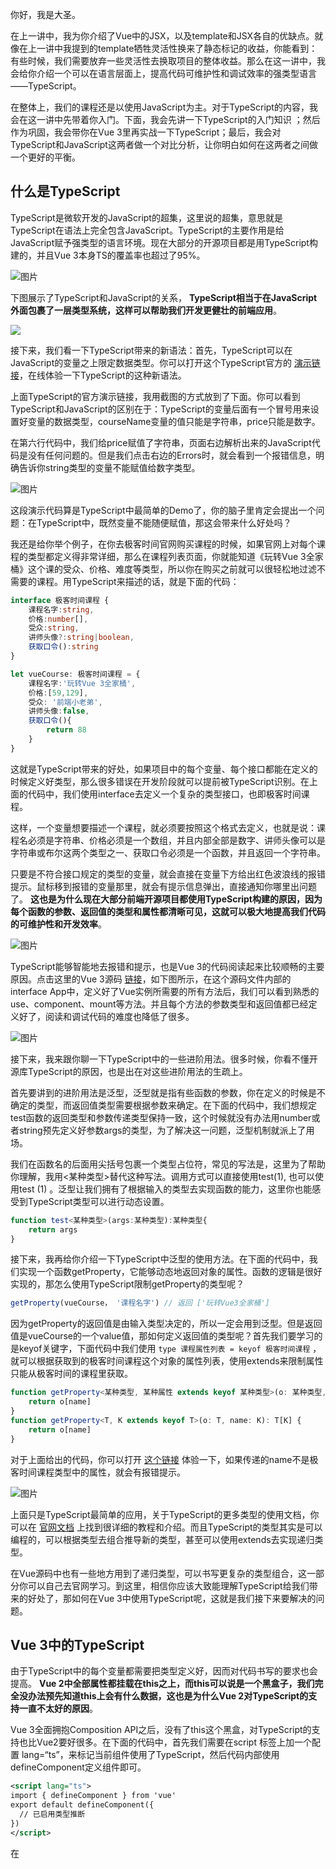 你好，我是大圣。

在上一讲中，我为你介绍了Vue中的JSX，以及template和JSX各自的优缺点。就像在上一讲中我提到的template牺牲灵活性换来了静态标记的收益，你能看到：有些时候，我们需要放弃一些灵活性去换取项目的整体收益。那么在这一讲中，我会给你介绍一个可以在语言层面上，提高代码可维护性和调试效率的强类型语言——TypeScript。

在整体上，我们的课程还是以使用JavaScript为主。对于TypeScript的内容，我会在这一讲中先带着你入门。下面，我会先讲一下TypeScript的入门知识 ；然后作为巩固，我会带你在Vue 3里再实战一下TypeScript；最后，我会对TypeScript和JavaScript这两者做一个对比分析，让你明白如何在这两者之间做一个更好的平衡。

## 什么是TypeScript

TypeScript是微软开发的JavaScript的超集，这里说的超集，意思就是TypeScript在语法上完全包含JavaScript。TypeScript的主要作用是给JavaScript赋予强类型的语言环境。现在大部分的开源项目都是用TypeScript构建的，并且Vue 3本身TS的覆盖率也超过了95%。

![图片](https://static001.geekbang.org/resource/image/77/78/77827e57090096f5d19a92d53f89ed78.png?wh=1920x1157)

下图展示了TypeScript和JavaScript的关系， **TypeScript相当于在JavaScript外面包裹了一层类型系统，这样可以帮助我们开发更健壮的前端应用**。

![](https://static001.geekbang.org/resource/image/6b/23/6b367c26a1be5a2190c686c0a55f9223.jpg?wh=320x320)

接下来，我们看一下TypeScript带来的新语法：首先，TypeScript可以在JavaScript的变量之上限定数据类型。你可以打开这个TypeScript官方的 [演示链接](https://www.typescriptlang.org/play?#code/FAGwpgLgBAxg9gVwE4GcwDkCGBbMAuFCJASwDsBzKAXigHJBK50Bt4gNQTAGZALRUDbtQNwtbQkKAAcSMfKQTYARmCTUoARgBMATkHRiKAPKkQZfNLhxwmUgqJtgwUcXELaACzAgQcKAHc4SEABMBQA)，在线体验一下TypeScript的这种新语法。

上面TypeScript的官方演示链接，我用截图的方式放到了下面。你可以看到TypeScript和JavaScript的区别在于：TypeScript的变量后面有一个冒号用来设置好变量的数据类型，courseName变量的值只能是字符串，price只能是数字。

在第六行代码中，我们给price赋值了字符串，页面右边解析出来的JavaScript代码是没有任何问题的。但是我们点击右边的Errors时，就会看到一个报错信息，明确告诉你string类型的变量不能赋值给数字类型。

![图片](https://static001.geekbang.org/resource/image/0e/b8/0e5d48ac1ca1ae8f027c34e437bfb7b8.png?wh=1920x707)

这段演示代码算是TypeScript中最简单的Demo了，你的脑子里肯定会提出一个问题：在TypeScript中，既然变量不能随便赋值，那这会带来什么好处吗？

我还是给你举个例子，在你去极客时间官网购买课程的时候，如果官网上对每个课程的类型都定义得非常详细，那么在课程列表页面，你就能知道《玩转Vue 3全家桶》这个课的受众、价格、难度等类型，所以你在购买之前就可以很轻松地过滤不需要的课程。用TypeScript来描述的话，就是下面的代码：

```typescript
interface 极客时间课程 {
    课程名字:string,
    价格:number[],
    受众:string,
    讲师头像?:string|boolean,
    获取口令():string
}

let vueCourse: 极客时间课程 = {
    课程名字:'玩转Vue 3全家桶',
    价格:[59,129],
    受众: '前端小老弟',
    讲师头像:false,
    获取口令(){
        return 88
    }
}

```

这就是TypeScript带来的好处，如果项目中的每个变量、每个接口都能在定义的时候定义好类型，那么很多错误在开发阶段就可以提前被TypeScript识别。在上面的代码中，我们使用interface去定义一个复杂的类型接口，也即极客时间课程。

这样，一个变量想要描述一个课程，就必须要按照这个格式去定义，也就是说：课程名必须是字符串、价格必须是一个数组，并且内部全部是数字、讲师头像可以是字符串或布尔这两个类型之一、获取口令必须是一个函数，并且返回一个字符串。

只要是不符合接口规定的类型的变量，就会直接在变量下方给出红色波浪线的报错提示。鼠标移到报错的变量那里，就会有提示信息弹出，直接通知你哪里出问题了。 **这也是为什么现在大部分前端开源项目都使用TypeScript构建的原因，因为每个函数的参数、返回值的类型和属性都清晰可见，这就可以极大地提高我们代码的可维护性和开发效率**。

![图片](https://static001.geekbang.org/resource/image/28/32/284fa7c40d13ee168c3abb2134307f32.png?wh=1920x859)

TypeScript能够智能地去报错和提示，也是Vue 3的代码阅读起来比较顺畅的主要原因。点击这里的Vue 3源码 [链接](https://github.com/vuejs/vue-next/blob/master/packages/runtime-core/src/apiCreateApp.ts#L28)，如下图所示，在这个源码文件内部的interface App中，定义好了Vue实例所需要的所有方法后，我们可以看到熟悉的use、component、mount等方法。并且每个方法的参数类型和返回值都已经定义好了，阅读和调试代码的难度也降低了很多。

![图片](https://static001.geekbang.org/resource/image/89/b3/896b64a3929a530c0eba6f557a3506b3.png?wh=1904x1644)

接下来，我来跟你聊一下TypeScript中的一些进阶用法。很多时候，你看不懂开源库TypeScript的原因，也是出在对这些进阶用法的生疏上。

首先要讲到的进阶用法是泛型，泛型就是指有些函数的参数，你在定义的时候是不确定的类型，而返回值类型需要根据参数来确定。在下面的代码中，我们想规定test函数的返回类型和参数传递类型保持一致，这个时候就没有办法用number或者string预先定义好参数args的类型，为了解决这一问题，泛型机制就派上了用场。

我们在函数名的后面用尖括号包裹一个类型占位符，常见的写法是，这里为了帮助你理解，我用<某种类型>替代这种写法。调用方式可以直接使用test(1), 也可以使用test <number> (1) 。泛型让我们拥有了根据输入的类型去实现函数的能力，这里你也能感受到TypeScript类型可以进行动态设置。

```typescript
function test<某种类型>(args:某种类型):某种类型{
    return args
}

```

接下来，我再给你介绍一下TypeScript中泛型的使用方法。在下面的代码中，我们实现一个函数getProperty，它能够动态地返回对象的属性。函数的逻辑是很好实现的，那怎么使用TypeScript限制getProperty的类型呢？

```javascript
getProperty(vueCourse， '课程名字') // 返回 ['玩转Vue3全家桶']

```

因为getProperty的返回值是由输入类型决定的，所以一定会用到泛型。但是返回值是vueCourse的一个value值，那如何定义返回值的类型呢？首先我们要学习的是keyof关键字，下面代码中我们使用 `type 课程属性列表 = keyof 极客时间课程` ，就可以根据获取到的极客时间课程这个对象的属性列表，使用extends来限制属性只能从极客时间的课程里获取。

```typescript
function getProperty<某种类型, 某种属性 extends keyof 某种类型>(o: 某种类型, name: 某种属性): 某种类型[某种属性] {
    return o[name]
}
function getProperty<T, K extends keyof T>(o: T, name: K): T[K] {
    return o[name]
}

```

对于上面给出的代码，你可以打开 [这个链接](https://www.typescriptlang.org/play?#code/FAGwpgLgBAxg9gVwE4GcwDkCGBbMAuFCJASwDsBzKAXigHJBK50Bt4gNQTAGZALRUDbtQNwtbQkKAAcSMfKQTYARmCTUoARgBMATkHRiKAPKkQZfNLhxwmUgqJtg14GQhyAZpnFRAgeaAi7UBvpoBfUwH-RgaC8oAG9gKDCoAMBYFUB1bQIiMnIAGlDwwHe5QB4LPEkZOQBtAF1k8KhAdeVAdHk4kgoi8MAm6MAIPUAWTUB5hQB+SoSAHyMTMDMasMB24MA15UBj5UATuQAKAEoOimAAX2twaAA3NgBhRFR8Ny8-QJoQ4qjYhhY2KC4+WgGoDLxcgFZVRJVVQpSw8rw6QFklQD3XoB4HUAgAGAfH1bl8oA0WngnCA0HcRhMZsdiuEkJBkOZaAATTAoAAWYAoAA5SQJikslg4EKQYBBiHBzORIAAFJBwYRyCAATwAPIAF80As56Abx9ANHqiSgIsAejqAcgMoGAAB72Ui4lBQADWYF5cAc0rF4oAfJM4L8RRKpaQcLtZXLZgaJbk7flglDMRBsVA4Llrbh8otrKyIByuTzeZN1mAtshEbQAoByv0A1Eq0abAYOh7lIPmRzbbOOnVNAA) 体验一下，如果传递的name不是极客时间课程类型中的属性，就会有报错提示。

![图片](https://static001.geekbang.org/resource/image/82/cc/824ceff75ccc74801764ac27d3cdc0cc.png?wh=1770x800)

上面只是TypeScript最简单的应用，关于TypeScript的更多类型的使用文档，你可以在 [官网文档](https://www.tslang.cn/docs/handbook/basic-types.html) 上找到很详细的教程和介绍。而且TypeScript的类型其实是可以编程的，可以根据类型去组合推导新的类型，甚至可以使用extends去实现递归类型。

在Vue源码中也有一些地方用到了递归类型，可以书写更复杂的类型组合，这一部分你可以自己去官网学习。到这里，相信你应该大致能理解TypeScript给我们带来的好处了，那如何在Vue 3中使用TypeScript呢，这就是我们接下来要解决的问题。

## Vue 3中的TypeScript

由于TypeScript中的每个变量都需要把类型定义好，因而对代码书写的要求也会提高。 **Vue 2中全部属性都挂载在this之上，而this可以说是一个黑盒子，我们完全没办法预先知道this上会有什么数据，这也是为什么Vue 2对TypeScript的支持一直不太好的原因**。

Vue 3全面拥抱Composition API之后，没有了this这个黑盒，对TypeScript的支持也比Vue2要好很多。在下面的代码中，首先我们需要在script 标签上加一个配置 lang=“ts”，来标记当前组件使用了TypeScript，然后代码内部使用defineComponent定义组件即可。

```xml
<script lang="ts">
import { defineComponent } from 'vue'
export default defineComponent({
  // 已启用类型推断
})
</script>

```

在<script setup>的内部，需要调整写法的内容不多。下面的代码使用Composition API的过程中，可以针对ref或者reactive进行类型推导。如果ref包裹的是数字，那么在对count.value进行split函数操作的时候，TypeScript就可以预先判断count.value是一个数字，并且进行报错提示。

```javascript
    const count = ref(1)
    count.value.split('') // => Property 'split' does not exist on type 'number'

```

我们也可以显式地去规定ref、reactive和computed输入的属性，下面代码中我们分别演示了ref、reactive和computed限制类型的写法，每个函数都可以使用默认的参数推导，也可以显式地通过泛型去限制。

```xml
<script setup lang="ts">
import { computed, reactive, ref } from '@vue/runtime-core';
interface 极客时间课程 {
    name:string,
    price:number
}

const msg = ref('') //  根据输入参数推导字符串类型
const msg1 = ref<string>('') //  可以通过范型显示约束

const obj = reactive({})
const course = reactive<极客时间课程>({name: '玩转Vue3全家桶', price: 129})

const msg2 = computed(() => '') // 默认参数推导
const course2 = computed<极客时间课程>(() => {
  return {name: '玩转Vue3全家桶', price: 129}
})
</script>

```

在Vue中，除了组件内部数据的类型限制，还需要对传递的属性Props声明类型。而在<script setup>语法中，只需要在defineProps和defineEmits声明参数类型就可以了。下面的代码中，我们声明了title属性必须是string，而value的可选属性是number类型。

```typescript
const props = defineProps<{
  title: string
  value?: number
}>()
const emit = defineEmits<{
  (e: 'update', value: number): void
}>()

```

接下来，我们对清单应用做一个TypeScript代码的改造。首先清单本身就是一个类型，在下面的代码中，我们定义Todo这个接口，然后初始化todos的时候，Vue也暴露了Ref这个类型，todos是Ref包裹的数组。

```typescript
import {ref, Ref} from 'vue'
interface Todo{
  title:string,
  done:boolean
}
let todos:Ref<Todo[]> = ref([{title:'学习Vue',done:false}])

```

因为这里需要把todos的格式设置为Vue3的响应式类型，所以当你需要了解Composition API所有的类型设置的时候，你可以进入项目目录下面的node\_modules/@vue/reactivity/dist/reactivity.d.ts中查看。

完成了上面的操作后，我们再来了解一下和vue-router的优化相关的工作。vue-router提供了Router和RouteRecordRaw这两个路由的类型。在下面的代码中，用户路由的配置使用RouteRecordRaw来定义，返回的router实例使用类型Router来定义，这两个类型都是vue-router内置的。通过查看这两个类型的定义，我们也可以很方便地学习和了解vue-router路由的写法。

```typescript
import { createRouter, createWebHashHistory, Router, RouteRecordRaw } from 'vue-router'
const routes: Array<RouteRecordRaw> = [
  ...
]

const router: Router = createRouter({
  history: createWebHashHistory(),
  routes
})

export default router

```

我们打开项目目录下的node\_modules/vue-router/dist/vue-router.d.ts文件，下面的代码中你可以看到vue-router是一个组合类型，在这个类型的限制下，你在注册路由的时候，如果参数有漏写或者格式不对的情况，那就会在调试窗口里直接看到报错信息。如果没有TypeScript的话，我们需要先启动dev，之后在浏览器的调试页面里看到错误页面，回来之后才能定位问题。

```typescript
export declare type RouteRecordRaw = RouteRecordSingleView | RouteRecordMultipleViews | RouteRecordRedirect;

declare interface RouteRecordSingleView extends _RouteRecordBase {
    /**
     * Component to display when the URL matches this route.
     */
    component: RawRouteComponent;
    components?: never;
    /**
     * Allow passing down params as props to the component rendered by `router-view`.
     */
    props?: _RouteRecordProps;
}

```

## TypeScript和JavaScript的平衡

TypeScript引入的强类型系统带来了可维护性较好、调试较为方便的好处。并且TypeScript在社区的热度也越来越高，也有人开始提问：“到底是学TypeScript还是JavaScript？”

但是，这个提问忽略了这一点： **TypeScript是JavaScript的一个超集，这两者并不是完全对立的关系** **。** 所以，学习TypeScript和学习JavaScript不是二选一的关系，你需要做的，是打好坚实的JavaScript的基础，在维护复杂项目和基础库的时候选择TypeScript。

TypeScript能发展至今，得益于微软，而JavaScript的语法则是由TC39协会制定的。由于JavaScript的发展速度问题，有一些语法的实现细节在TC39协会还在讨论的时候，TypeScript就已经实现了。比较典型的就是装饰器Decorator的语法，因为TC39在Decorator的实现思路上，和Typescript不同，未来TypeScript的Decorator可能会和JavaScript的Decorator发生冲突。

TypeScript最终还是要编译成为JavaScript，并在浏览器里执行。对于浏览器厂商来说，引入类型系统的收益并不太高，毕竟编译需要时间。而过多的编译时间，会影响运行时的性能，所以未来TypeScript很难成为浏览器的语言标准。

所以我们的核心还是要掌握JavaScript，在这个基础之上，无论是框架，还是TypeScript类型系统，我们都将其作为额外的工具使用，才是我们最佳的选择。

## 总结

这一讲的主要内容就结束了，我们来复习一下今天学到的内容。首先，我们介绍了TypeScript是什么，以及该如何使用TypeScript带来的类型系统。我们可以限制变量的类型，包括string、number、boolean等。如果把数字类型的变量赋值给了字符串类型的变量，TypeScript就会在编译阶段提示类型出错的信息。

我们可以从代码编辑器的智能提示中及时发现错误，这对我们代码的开发效率是一个很大的提升。基于数字、字符串这种简单的变量类型，我们可以组装出接口类型、数组类型等，也就可以更精确地控制项目中的数据结构。

然后，我们学习了在Vue 3中如何去使用TypeScript，在我们使用的<script setup>环境下，Vue已经把对TypeScript的支持封装得很好了，这样ref 和reactive可以很好地实现类型推导，我们只需要定义好项目中使用变量的格式即可。然后vue-router和Vuex也提供了自己TypeScript类型系统，比如我们可以引入vue-router的RouterViewRecord类型去限制我们书写路由的格式。

最后，我们讨论了一下TypeScript和JavaScript的关系，这个问题在社区热度也一直不减，我也给出了我的想法，那就是JavaScript是前端这个行业的语法标准，而TypeScript是在此之上的类型系统。主流的浏览器短期也不会直接支持TypeScript，所以我们学习的重点还是要放在JavaScript之上。不过，要是你对TypeScript非常感兴趣的话，也可以在留言区留言，如果呼声很高，我也会考虑新增专门的TypeScript的加餐。

## 思考题

最后给你留一个思考题：了解了TypeScript的使用后，你可以回想一下Vue 2里有哪些写法是对TypeScript不友好的，以及我们应该怎么在Vue 3优化呢？

欢迎你在评论区留言分享，也欢迎你把这一讲的内容分享给你的同事和朋友。